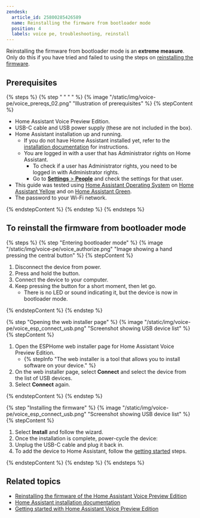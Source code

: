 ```yaml
---
zendesk:
  article_id: 25800285426589
  name: Reinstalling the firmware from bootloader mode
  position: 4
  labels: voice pe, troubleshooting, reinstall
---
```


Reinstalling the firmware from bootloader mode is an **extreme measure**. Only do this if you have tried and failed to using the steps on [reinstalling the firmware](/hc/en-us/articles/25800241218717).

## Prerequisites

{% steps %}
{% step " " " " %}
{% image "/static/img/voice-pe/voice_prereqs_02.png" "Illustration of prerequisites" %}
{% stepContent %}

- Home Assistant Voice Preview Edition.
- USB-C cable and USB power supply (these are not included in the box).
- Home Assistant installation up and running.
  - If you do not have Home Assistant installed yet, refer to the [installation documentation](https://www.home-assistant.io/installation/) for instructions.
  - You are logged in with a user that has Administrator rights on Home Assistant.
    - To check if a user has Administrator rights, you need to be logged in with Administrator rights.
    - Go to [**Settings** > **People**](https://my.home-assistant.io/redirect/people/) and check the settings for that user.
- This guide was tested using [Home Assistant Operating System](https://www.home-assistant.io/docs/glossary/#home-assistant-operating-system) on [Home Assistant Yellow](https://www.home-assistant.io/yellow/) and on [Home Assistant Green](https://www.home-assistant.io/green/).
- The password to your Wi-Fi network.

{% endstepContent %}
{% endstep %}
{% endsteps %}

## To reinstall the firmware from bootloader mode

{% steps %}
{% step "Entering bootloader mode" %}
{% image "/static/img/voice-pe/voice_authorize.png" "Image showing a hand pressing the central button" %}
{% stepContent %}

   1. Disconnect the device from power.
   2. Press and hold the button.
   3. Connect the device to your computer.
   4. Keep pressing the button for a short moment, then let go.
      - There is no LED or sound indicating it, but the device is now in bootloader mode.

{% endstepContent %}
{% endstep %}

{% step "Opening the web installer page" %}
{% image "/static/img/voice-pe/voice_esp_connect_usb.png" "Screenshot showing USB device list" %}
{% stepContent %}

   1. Open the ESPHome web installer page for Home Assistant Voice Preview Edition.
      - {% stepInfo "The web installer is a tool that allows you to install software on your device." %}
   2. On the web installer page, select **Connect** and select the device from the list of USB devices.
   3. Select **Connect** again.

{% endstepContent %}
{% endstep %}

{% step "Installing the firmware" %}
{% image "/static/img/voice-pe/voice_esp_connect_usb.png" "Screenshot showing USB device list" %}
{% stepContent %}

   1. Select **Install** and follow the wizard.
   2. Once the installation is complete, power-cycle the device:
   3. Unplug the USB-C cable and plug it back in.
   4. To add the device to Home Assistant, follow the [getting started](/hc/en-us/articles/25918770371229) steps.

{% endstepContent %}
{% endstep %}
{% endsteps %}

## Related topics

- [Reinstalling the firmware of the Home Assistant Voice Preview Edition](/hc/en-us/articles/25800241218717)
- [Home Assistant installation documentation](https://www.home-assistant.io/installation/)
- [Getting started with Home Assistant Voice Preview Edition](/hc/en-us/articles/25918770371229)